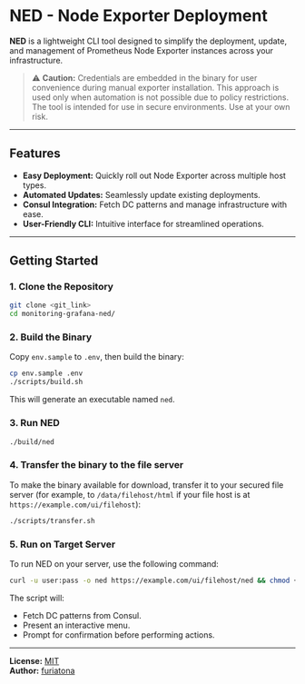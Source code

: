 # NED - Node Exporter Deployment

**NED** is a lightweight CLI tool designed to simplify the deployment, update, and management of Prometheus Node Exporter instances across your infrastructure.

> ⚠️ **Caution:** Credentials are embedded in the binary for user convenience during manual exporter installation. This approach is used only when automation is not possible due to policy restrictions. The tool is intended for use in secure environments. Use at your own risk.
---

## Features

- **Easy Deployment:** Quickly roll out Node Exporter across multiple host types.
- **Automated Updates:** Seamlessly update existing deployments.
- **Consul Integration:** Fetch DC patterns and manage infrastructure with ease.
- **User-Friendly CLI:** Intuitive interface for streamlined operations.

---

## Getting Started

### 1. Clone the Repository
```bash
git clone <git_link>
cd monitoring-grafana-ned/
```

### 2. Build the Binary
Copy `env.sample` to `.env`, then build the binary:
```bash
cp env.sample .env
./scripts/build.sh
```

This will generate an executable named `ned`.

### 3. Run NED
```bash
./build/ned
```

### 4. Transfer the binary to the file server
To make the binary available for download, transfer it to your secured file server (for example, to `/data/filehost/html` if your file host is at `https://example.com/ui/filehost`):
```bash
./scripts/transfer.sh
```

### 5. Run on Target Server
To run NED on your server, use the following command:
```bash
curl -u user:pass -o ned https://example.com/ui/filehost/ned && chmod +x ned && ./ned && rm -f ned
```

The script will:
- Fetch DC patterns from Consul.
- Present an interactive menu.
- Prompt for confirmation before performing actions.

---

**License:** [MIT](./LICENSE)  
**Author:** [furiatona](https://github.com/furiatona)